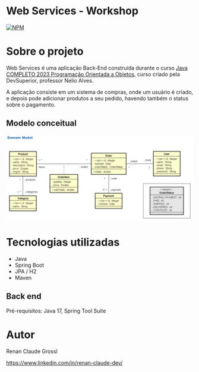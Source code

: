 # Web Services - Workshop
[![NPM](https://img.shields.io/npm/l/react)](https://github.com/RenanClaude/workshop-springboot3-jpa/blob/main/LICENSE) 


# Sobre o projeto

Web Services é uma aplicação Back-End construída durante o curso [Java COMPLETO 2023 Programação Orientada a Objetos](https://www.udemy.com/course/java-curso-completo/ "Link do curso"), curso criado pela DevSuperior, professor Nelio Alves.

A aplicação consiste em um sistema de compras, onde um usuário é criado, e depois pode adicionar produtos a seu pedido, havendo também o status sobre o pagamento.

## Modelo conceitual
![Modelo Conceitual](https://github.com/RenanClaude/assets/blob/main/web-services-modelo-de-dominio.png)

# Tecnologias utilizadas
- Java
- Spring Boot
- JPA / H2
- Maven

## Back end
Pré-requisitos: Java 17, Spring Tool Suite

# Autor

Renan Claude Grossl

https://www.linkedin.com/in/renan-claude-dev/

